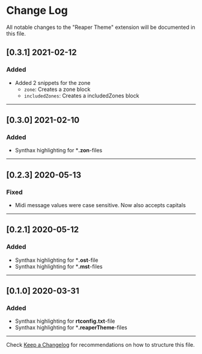 # Change Log

All notable changes to the "Reaper Theme" extension will be documented in this file.

## [0.3.1] 2021-02-12

### Added
- Added 2 snippets for the zone
  - `zone`: Creates a zone block
  - `includedZones`: Creates a includedZones block

---
## [0.3.0] 2021-02-10

### Added
- Synthax highlighting for ***.zon**-files

---
## [0.2.3] 2020-05-13

### Fixed
- Midi message values were case sensitive. Now also accepts capitals

---
## [0.2.1] 2020-05-12

### Added
- Synthax highlighting for ***.ost**-file
- Synthax highlighting for ***.mst**-files

---
## [0.1.0] 2020-03-31

### Added
- Synthax highlighting for **rtconfig.txt**-file
- Synthax highlighting for ***.reaperTheme**-files

---
Check [Keep a Changelog](http://keepachangelog.com/) for recommendations on how to structure this file.
